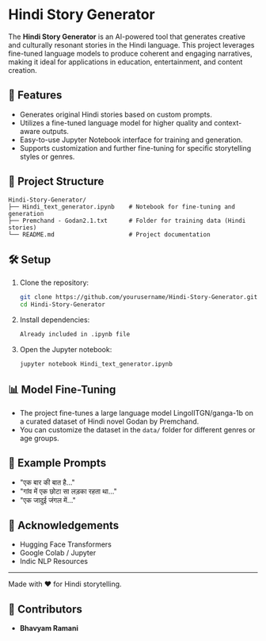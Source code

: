 # Hindi Story Generator

The **Hindi Story Generator** is an AI-powered tool that generates creative and culturally resonant stories in the Hindi language. This project leverages fine-tuned language models to produce coherent and engaging narratives, making it ideal for applications in education, entertainment, and content creation.

## 🧠 Features

- Generates original Hindi stories based on custom prompts.
- Utilizes a fine-tuned language model for higher quality and context-aware outputs.
- Easy-to-use Jupyter Notebook interface for training and generation.
- Supports customization and further fine-tuning for specific storytelling styles or genres.

## 📁 Project Structure

```
Hindi-Story-Generator/
├── Hindi_text_generator.ipynb    # Notebook for fine-tuning and generation
├── Premchand - Godan2.1.txt      # Folder for training data (Hindi stories)        
└── README.md                     # Project documentation
```

## 🛠️ Setup

1. Clone the repository:
   ```bash
   git clone https://github.com/yourusername/Hindi-Story-Generator.git
   cd Hindi-Story-Generator
   ```

2. Install dependencies:
   ```bash
   Already included in .ipynb file
   ```

3. Open the Jupyter notebook:
   ```bash
   jupyter notebook Hindi_text_generator.ipynb
   ```

## 📊 Model Fine-Tuning

- The project fine-tunes a large language model LingoIITGN/ganga-1b on a curated dataset of Hindi novel Godan by Premchand.
- You can customize the dataset in the `data/` folder for different genres or age groups.

## 💬 Example Prompts

- "एक बार की बात है..."
- "गांव में एक छोटा सा लड़का रहता था..."
- "एक जादुई जंगल में..."

## 🙏 Acknowledgements

- Hugging Face Transformers
- Google Colab / Jupyter
- Indic NLP Resources

---

Made with ❤️ for Hindi storytelling.

## 👥 Contributors

- **Bhavyam Ramani**
